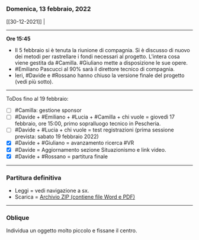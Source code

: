 ### Domenica, 13 febbraio, 2022

[[30-12-2021]] | 

---

**Ore 15:45**

- Il 5 febbraio si è tenuta la riunione di compagnia. Si è discusso di nuovo dei metodi per rastrellare i fondi necessari al progetto. L'intera cosa viene gestita da #Camilla. #Giuliano mette a disposizione le sue opere.
- #Emiliano Pascucci al 90% sarà il direttore tecnico di compagnia.
- Ieri, #Davide e #Rossano hanno chiuso la versione finale del progetto (vedi più sotto).
---

ToDos fino al 19 febbraio:

- [ ] #Camilla: gestione sponsor
- [ ] #Davide + #Emiliano + #Lucia + #Camilla + chi vuole = giovedì 17 febbraio, ore 15:00, primo sopralluogo tecnico in Pescheria.
- [ ] #Davide + #Lucia + chi vuole = test registrazioni (prima sessione prevista: sabato 19 febbraio 2022)
- [x] #Davide + #Giuliano = avanzamento ricerca #VR
- [x] #Davide = Aggiornamento sezione Situazionismo e link video. 
- [x] #Davide + #Rossano = partitura finale

___

### Partitura definitiva

- Leggi = vedi navigazione a sx.
- Scarica = <a href="https://davideriboli.it/A/Media/Testi/PartituraFinale/A-PartituraFinale.zip">Archivio ZIP (contiene file Word e PDF)</a>

___

### Oblique

Individua un oggetto molto piccolo e fissane il centro.